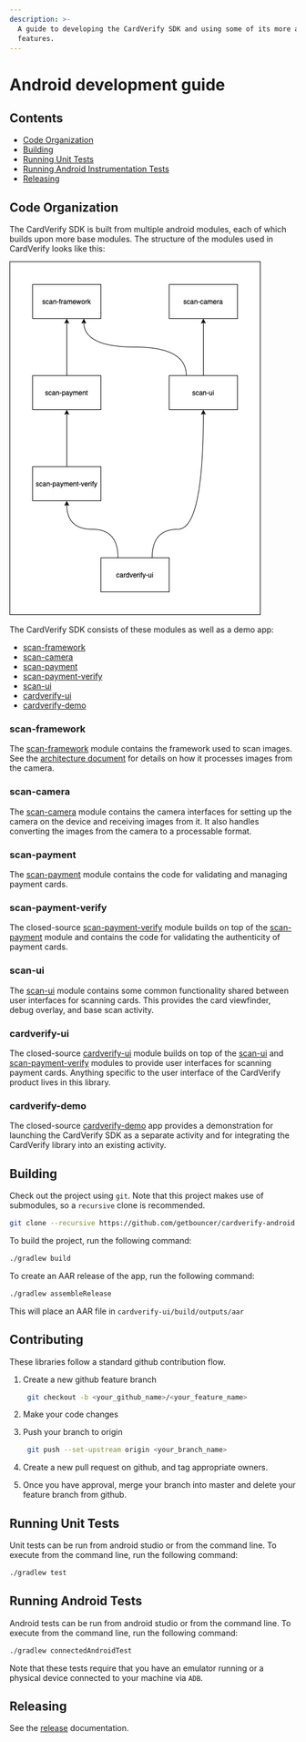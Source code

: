 ```yaml
---
description: >-
  A guide to developing the CardVerify SDK and using some of its more advanced
  features.
---
```


# Android development guide

## Contents

* [Code Organization](android-development-guide.md#code-organization)
* [Building](android-development-guide.md#building)
* [Running Unit Tests](android-development-guide.md#running-unit-tests)
* [Running Android Instrumentation Tests](android-development-guide.md#running-android-tests)
* [Releasing](android-development-guide.md#releasing)

## Code Organization

The CardVerify SDK is built from multiple android modules, each of which builds upon more base modules. The structure of the modules used in CardVerify looks like this:

![module structure](../../.gitbook/assets/cardverify_android_module_dependencies.png)

The CardVerify SDK consists of these modules as well as a demo app:

* [scan-framework](android-development-guide.md#scan-framework)
* [scan-camera](android-development-guide.md#scan-camera)
* [scan-payment](android-development-guide.md#scan-payment)
* [scan-payment-verify](android-development-guide.md#scan-payment-verify)
* [scan-ui](android-development-guide.md#scan-ui)
* [cardverify-ui](android-development-guide.md#cardverify-ui)
* [cardverify-demo](android-development-guide.md#cardverify-demo)

### scan-framework

The [scan-framework](https://github.com/getbouncer/cardscan-android/tree/master/scan-framework) module contains the framework used to scan images. See the [architecture document](../../liveness-check/android-integration-guide/android-architecture-overview.md) for details on how it processes images from the camera.

### scan-camera

The [scan-camera](https://github.com/getbouncer/cardscan-android/tree/master/scan-camera) module contains the camera interfaces for setting up the camera on the device and receiving images from it. It also handles converting the images from the camera to a processable format.

### scan-payment

The [scan-payment](https://github.com/getbouncer/cardscan-android/tree/master/scan-payment) module contains the code for validating and managing payment cards.

### scan-payment-verify

The closed-source [scan-payment-verify](https://github.com/getbouncer/cardverify-android/tree/master/scan-payment-verify) module builds on top of the [scan-payment](https://github.com/getbouncer/cardscan-android/tree/master/scan-payment) module and contains the code for validating the authenticity of payment cards.

### scan-ui

The [scan-ui](https://github.com/getbouncer/cardscan-android/tree/master/scan-ui) module contains some common functionality shared between user interfaces for scanning cards. This provides the card viewfinder, debug overlay, and base scan activity.

### cardverify-ui

The closed-source [cardverify-ui](https://github.com/getbouncer/cardverify-android/tree/master/cardverify-ui) module builds on top of the [scan-ui](https://github.com/getbouncer/cardscan-android/tree/master/scan-ui) and [scan-payment-verify](https://github.com/getbouncer/cardverify-android/tree/master/scan-payment-verify) modules to provide user interfaces for scanning payment cards. Anything specific to the user interface of the CardVerify product lives in this library.

### cardverify-demo

The closed-source [cardverify-demo](https://github.com/getbouncer/cardverify-android/tree/master/demo) app provides a demonstration for launching the CardVerify SDK as a separate activity and for integrating the CardVerify library into an existing activity.

## Building

Check out the project using `git`. Note that this project makes use of submodules, so a `recursive` clone is recommended.

```bash
git clone --recursive https://github.com/getbouncer/cardverify-android
```

To build the project, run the following command:

```bash
./gradlew build
```

To create an AAR release of the app, run the following command:

```bash
./gradlew assembleRelease
```

This will place an AAR file in `cardverify-ui/build/outputs/aar`

## Contributing

These libraries follow a standard github contribution flow.

1. Create a new github feature branch

   ```bash
    git checkout -b <your_github_name>/<your_feature_name>
   ```

2. Make your code changes
3. Push your branch to origin

   ```bash
    git push --set-upstream origin <your_branch_name>
   ```

4. Create a new pull request on github, and tag appropriate owners.
5. Once you have approval, merge your branch into master and delete your feature branch from github.

## Running Unit Tests

Unit tests can be run from android studio or from the command line. To execute from the command line, run the following command:

```bash
./gradlew test
```

## Running Android Tests

Android tests can be run from android studio or from the command line. To execute from the command line, run the following command:

```bash
./gradlew connectedAndroidTest
```

Note that these tests require that you have an emulator running or a physical device connected to your machine via `ADB`.

## Releasing

See the [release](../../liveness-check/android-integration-guide/android-release-guide.md) documentation.


